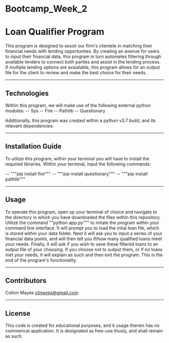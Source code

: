 # Bootcamp_Week_2

# Loan Qualifier Program

This program is designed to assist our firm's clientele in matching their financial needs with lending opportunties. By creating an avenue for users to input their financial data, this program in turn automates filtering through available lenders to connect both parties and assist in the lending process. If multiple lending options are avaialable, this program allows for an output file for the client to review and make the best choice for their needs.

---

## Technologies

Within this program, we will make use of the following external python modules:
  -- Sys
  -- Fire
  -- Pathlib
  -- Questionary
  
  Additionally, this program was created within a python v3.7 build, and its relevant dependencies.

---

## Installation Guide

To utilize this program, within your terminal you will have to install the required libraries. Within your terminal, input the following commands:

 -- """pip install fire"""
 -- """pip install questionary"""
 -- """pip install pathlib"""

---

## Usage

To operate this program, open up your terminal of choice and navigate to the directory in which you have downloaded the files within this repository. Utilize the command ""python app.py""" to initate the program within your command line interface. It will prompt you to load the intial loan file, which is stored within your data folder. Next it will ask you to input a series of your financial data points, and will then tell you if/how many qualified loans meet your needs. Finally, it will ask if you wish to save these filtered loans to an output file of your choosing. If you choose not to output them, or if no loans met your needs, it will explain as such and then exit the program. This is the end of the program's functionality. 

---

## Contributors

Colton Mayes ctmayes@gmail.com

---

## License

This code is created for educational purposes, and it usage therein has no commerical application. It is designated as free-use thusly, and shall remain as such.
